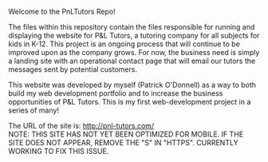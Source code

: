 Welcome to the PnLTutors Repo!

The files within this repository contain the files responsible for running and displaying the website for P&L Tutors, a tutoring company for all subjects for kids in K-12. This project is an ongoing process that will continue to be improved upon as the company grows. For now, the business need is simply a landing site with an operational contact page that will email our tutors the messages sent by potential customers.

This website was developed by myself (Patrick O'Donnell) as a way to both build my web development portfolio and to increase the business opportunities of P&L Tutors. This is my first web-development project in a series of many! 

The URL of the site is: http://pnl-tutors.com/
<br/>
NOTE: THIS SITE HAS NOT YET BEEN OPTIMIZED FOR MOBILE. IF THE SITE DOES NOT APPEAR, REMOVE THE "S" IN "HTTPS". CURRENTLY WORKING TO FIX THIS ISSUE.
